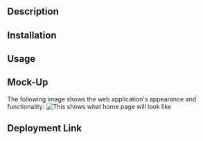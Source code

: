 # 

## Description



## Installation



## Usage



## Mock-Up

The following image shows the web application's appearance and functionality: 
![This shows what home page will look like](./assets/images/)

## Deployment Link


